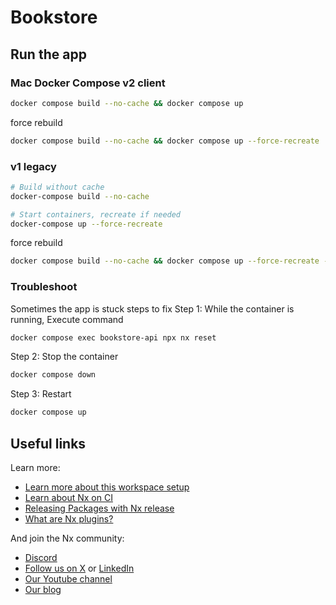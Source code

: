 # Bookstore

## Run the app

### Mac Docker Compose v2 client
```sh
docker compose build --no-cache && docker compose up
```

force rebuild
```sh
docker compose build --no-cache && docker compose up --force-recreate
```

### v1 legacy
```sh
# Build without cache
docker-compose build --no-cache

# Start containers, recreate if needed
docker-compose up --force-recreate
```

force rebuild
```sh
docker compose build --no-cache && docker compose up --force-recreate -d
```

### Troubleshoot
Sometimes the app is stuck steps to fix
Step 1: While the container is running, Execute command
```sh
docker compose exec bookstore-api npx nx reset
```

Step 2: Stop the container
```sh
docker compose down
```

Step 3: Restart
```sh
docker compose up
```

## Useful links

Learn more:

- [Learn more about this workspace setup](https://nx.dev/nx-api/js?utm_source=nx_project&amp;utm_medium=readme&amp;utm_campaign=nx_projects)
- [Learn about Nx on CI](https://nx.dev/ci/intro/ci-with-nx?utm_source=nx_project&utm_medium=readme&utm_campaign=nx_projects)
- [Releasing Packages with Nx release](https://nx.dev/features/manage-releases?utm_source=nx_project&utm_medium=readme&utm_campaign=nx_projects)
- [What are Nx plugins?](https://nx.dev/concepts/nx-plugins?utm_source=nx_project&utm_medium=readme&utm_campaign=nx_projects)

And join the Nx community:
- [Discord](https://go.nx.dev/community)
- [Follow us on X](https://twitter.com/nxdevtools) or [LinkedIn](https://www.linkedin.com/company/nrwl)
- [Our Youtube channel](https://www.youtube.com/@nxdevtools)
- [Our blog](https://nx.dev/blog?utm_source=nx_project&utm_medium=readme&utm_campaign=nx_projects)

